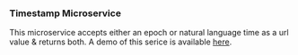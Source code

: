 ### Timestamp Microservice
This microservice accepts either an epoch or natural language time as a url value & returns both. A demo of this serice is available [here](https://timestamp.gjrevans.com).
